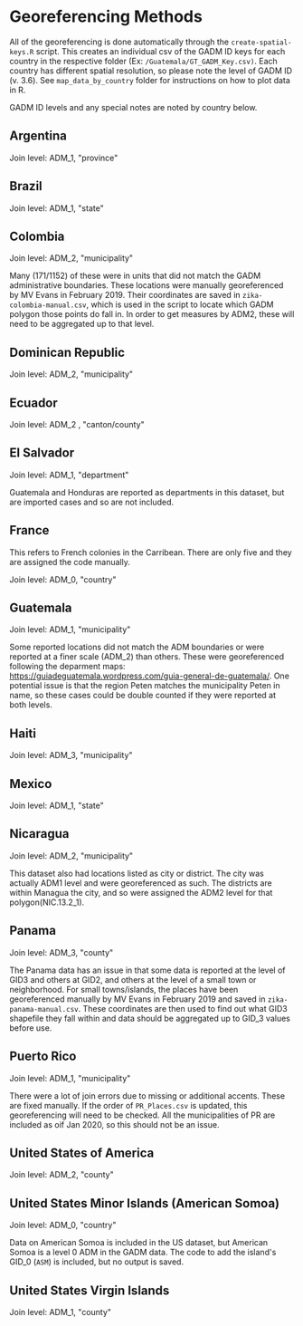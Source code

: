 # Georeferencing Methods

All of the georeferencing is done automatically through the `create-spatial-keys.R` script. This creates an individual csv of the GADM ID keys for each country in the respective folder (Ex: `/Guatemala/GT_GADM_Key.csv)`. Each country has different spatial resolution, so please note the level of GADM ID (v. 3.6). See `map_data_by_country` folder for instructions on how to plot data in R.

GADM ID levels and any special notes are noted by country below.

## Argentina

Join level: ADM_1, "province"

## Brazil

Join level: ADM_1, "state"

## Colombia 

Join level: ADM_2, "municipality"

Many (171/1152) of these were in units that did not match the GADM administrative boundaries. These locations were manually georeferenced by MV Evans in February 2019. Their coordinates are saved in `zika-colombia-manual.csv`, which is used in the script to locate which GADM polygon those points do fall in. In order to get measures by ADM2, these will need to be aggregated up to that level.

## Dominican Republic

Join level: ADM_2,  "municipality"

## Ecuador

Join level: ADM_2 , "canton/county"

## El Salvador

Join level: ADM_1, "department"

Guatemala and Honduras are reported as departments in this dataset, but are imported cases and so are not included.

## France

This refers to French colonies in the Carribean. There are only five and they are assigned the code manually.

Join level: ADM_0, "country"

## Guatemala

Join level: ADM_1, "municipality"

Some reported locations did not match the ADM boundaries or were reported at a finer scale (ADM_2) than others. These were georeferenced following the deparment maps: https://guiadeguatemala.wordpress.com/guia-general-de-guatemala/. One potential issue is that the region Peten matches the municipality Peten in name, so these cases could be double counted if they were reported at both levels.

## Haiti

Join level: ADM_3, "municipality"

## Mexico

Join level: ADM_1, "state"

## Nicaragua

Join level: ADM_2, "municipality"

This dataset also had locations listed as city or district. The city was actually ADM1 level and were georeferenced as such. The districts are within Managua the city, and so were assigned the ADM2 level for that polygon(NIC.13.2_1).

## Panama

Join level: ADM_3, "county"

The Panama data has an issue in that some data is reported at the level of GID3 and others at GID2, and others at the level of a small town or neighborhood. For small towns/islands, the places have  been georeferenced manually by MV Evans in February 2019 and saved in `zika-panama-manual.csv`. These coordinates are then used to find out what GID3 shapefile they fall within and data should be aggregated up to GID_3 values before use.

## Puerto Rico

Join level: ADM_1,  "municipality"

There were a lot of join errors due to missing or additional accents. These are fixed manually. If the order of `PR_Places.csv` is updated, this georeferencing will need to be checked. All the municipalities of PR are included as oif Jan 2020, so this should not be an issue.

## United States of America

Join level: ADM_2, "county"

## United States Minor Islands (American Somoa)

Join level: ADM_0, "country"

Data on American Somoa is included in the US dataset, but American Somoa is a level 0 ADM in the GADM data. The code to add the island's GID_0 (`ASM`) is included, but no output is saved.

## United States Virgin Islands

Join level: ADM_1, "county"

